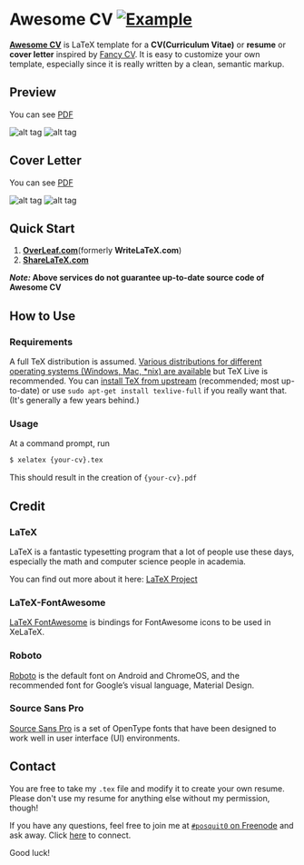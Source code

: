 # Awesome CV [![Example](https://img.shields.io/badge/example-pdf-green.svg)](https://raw.githubusercontent.com/posquit0/Awesome-CV/master/examples/resume.pdf)


[**Awesome CV**](https://github.com/posquit0/Awesome-CV) is LaTeX template for a **CV(Curriculum Vitae)** or **resume** or **cover letter** inspired by [Fancy CV](https://www.sharelatex.com/templates/cv-or-resume/fancy-cv). It is easy to customize your own template, especially since it is really written by a clean, semantic markup.


## Preview
You can see [PDF](https://raw.githubusercontent.com/yngtodd/Awesome-CV/master/examples/resume.pdf)

![alt tag](https://raw.githubusercontent.com/posquit0/Awesome-CV/master/examples/resume-0.png)
![alt tag](https://raw.githubusercontent.com/posquit0/Awesome-CV/master/examples/resume-1.png)

## Cover Letter
You can see [PDF](https://raw.githubusercontent.com/posquit0/Awesome-CV/master/examples/coverletter.pdf)

![alt tag](https://raw.githubusercontent.com/posquit0/Awesome-CV/master/examples/coverletter-0.png)
![alt tag](https://raw.githubusercontent.com/posquit0/Awesome-CV/master/examples/coverletter-1.png)

## Quick Start

1. [**OverLeaf.com**](https://www.overleaf.com/latex/templates/awesome-cv/tvmzpvdjfqxp)(formerly **WriteLaTeX.com**)
2. [**ShareLaTeX.com**](https://www.sharelatex.com/templates/cv-or-resume/awesome-cv)

**_Note:_ Above services do not guarantee up-to-date source code of Awesome CV**

## How to Use
### Requirements

A full TeX distribution is assumed.  [Various distributions for different operating systems (Windows, Mac, \*nix) are available](http://tex.stackexchange.com/q/55437) but TeX Live is recommended.
You can [install TeX from upstream](http://tex.stackexchange.com/q/1092) (recommended; most up-to-date) or use `sudo apt-get install texlive-full` if you really want that.  (It's generally a few years behind.)

### Usage

At a command prompt, run
```bash
$ xelatex {your-cv}.tex
```
This should result in the creation of ``{your-cv}.pdf``


## Credit
### LaTeX
LaTeX is a fantastic typesetting program that a lot of people use these days, especially the math and computer science people in academia.

You can find out more about it here: [LaTeX Project](http://www.latex-project.org)

### LaTeX-FontAwesome
[LaTeX FontAwesome](https://github.com/furl/latex-fontawesome) is bindings for FontAwesome icons to be used in XeLaTeX.

### Roboto
[Roboto](https://github.com/google/roboto) is the default font on Android and ChromeOS, and the recommended font for Google’s visual language, Material Design.

### Source Sans Pro
[Source Sans Pro](https://github.com/adobe-fonts/source-sans-pro) is a set of OpenType fonts that have been designed to work well in user interface (UI) environments.


## Contact
You are free to take my `.tex` file and modify it to create your own resume. Please don't use my resume for anything else without my permission, though!

If you have any questions, feel free to join me at [`#posquit0` on Freenode](irc://irc.freenode.net/posquit0) and ask away. Click [here](https://kiwiirc.com/client/irc.freenode.net/posquit0) to connect.

Good luck!
